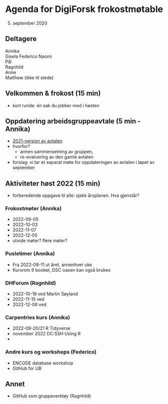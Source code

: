 # Agenda for DigiForsk frokostmøtable

5. september 2020

## Deltagere

Annika  
Gisela
Federico
Naomi  
Pål  
Ragnhild  
Anne  
Matthew (ikke til stede)  

## Velkommen & frokost (15 min)

- *kort* runde: én sak du jobber med i høsten

## Oppdatering arbeidsgruppeavtale (5 min - Annika)

- [2021-versjon av avtalen](ag-avtale/avtale_2021.md)
- hvorfor?
  - annen sammensetning av gruppen,
  - re-evaluering av den gamle avtalen
- forslag: vi tar et separat møte for oppdateringen av avtalen i løpet av september

## Aktiviteter høst 2022 (15 min)

- forberedende oppgave til alle: sjekk årsplanen. Hva gjenstår?

### Frokostmøter (Annika)

- 2022-09-05
- 2022-10-03
- 2022-11-07
- 2022-12-05
- utvide møter? flere møter?

### Pusletimer (Annika)

- Fra 2022-08-11 ut året, annenhver uke
- Kursrom 9 booket, DSC oasen kan også brukes

### DHForum (Ragnhild)

- 2022-10-18 ved Martin Søyland
- 2022-11-15 ved
- 2022-12-06 ved

### Carpentries kurs (Annika)

- 2022-09-20/21 R Tidyverse
- november 2022 DC:SSH Using R
- 

### Andre kurs og workshops (Federico)

- ENCODE database workshop
- GitHub for UB

## Annet

- GitHub som gruppeverktøy (Ragnhild)
